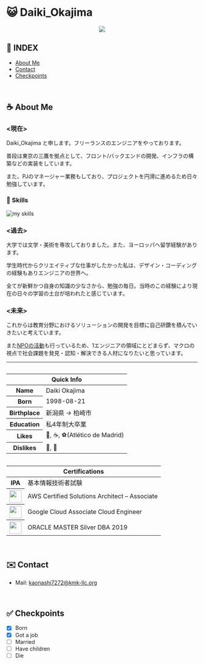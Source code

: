 # 😺 Daiki_Okajima

<div style="display: flex; flex-direction: column; align-items: center;">
  <img src="https://github-profile-summary-cards.vercel.app/api/cards/profile-details?username=kaonashi72&theme=github_dark" />
</div>

## 📗 INDEX

* [About Me](#%EF%B8%8F-about-me)
* [Contact](#%EF%B8%8F-contact)
* [Checkpoints](#-checkpoints)

<br>

## ☕️ About Me

### <現在>
Daiki_Okajima と申します。フリーランスのエンジニアをやっております。

普段は東京の三鷹を拠点として、フロント/バックエンドの開発、インフラの構築などの実装をしています。

また、PJのマネージャー業務もしており、プロジェクトを円滑に進めるため日々勉強しています。

<div align="left"> 

### 🌱 Skills
<img alt="my skills" src="https://skillicons.dev/icons?theme=dark&perline=7&i=html,css,js,react,php,figma,python,fastapi,docker,aws" />

<br>

### <過去>

大学では文学・美術を専攻しておりました。また、ヨーロッパへ留学経験があります。

学生時代からクリエイティブな仕事がしたかった私は、デザイン・コーディングの経験もありエンジニアの世界へ。

全てが新鮮かつ自身の知識の少なさから、勉強の毎日。当時のこの経験により現在の日々の学習の土台が培われたと感じています。

### <未来>

これからは教育分野におけるソリューションの開発を目標に自己研鑽を積んでいきたいと考えています。

また[NPOの活動](https://unippo.jp/)も行っているため、1エンジニアの領域にとどまらず、マクロの視点で社会課題を発見・認知・解決できる人材になりたいと思っています。

---
<div style="overflow: hidden;">
  <table style="float: left; margin-right: 20px;">
    <thead>
      <tr>
        <th colspan="2">Quick Info</th>
      </tr>
    </thead>
    <tbody>
      <tr><th scope='row'>Name</th><td>Daiki Okajima</td></tr>
      <tr><th scope='row'>Born</th><td><time datetime="1998-08-21 10:00">1998-08-21</time></td></tr>
      <tr><th scope='row'>Birthplace</th><td>新潟県 -> 柏崎市</td></tr>
      <tr><th scope='row'>Education</th><td>私4年制大卒業</td></tr>
      <tr><th scope='row'>Likes</th><td>📕, ☕, ⚽️(Atlético de Madrid)</td></tr>
      <tr><th scope='row'>Dislikes</th><td>🍅, 🐛</td></tr>
    </tbody>
  </table>


  <table style="float: left;">
    <thead>
      <tr>
        <th colspan="2">Certifications</th>
      </tr>
    </thead>
    <tbody>
      <tr><th scope='row'>IPA</th><td>基本情報技術者試験</td></tr>
      <tr><th scope='row'><img src="https://github.com/user-attachments/assets/4a1c152b-5508-4b94-a7f3-24d979ab182b" width="32" height="32"/></th><td>AWS Certified Solutions Architect – Associate</td></tr>
      <tr><th scope='row'><img src="https://github.com/user-attachments/assets/289c6d1c-9c5a-4e76-b23a-724bdf12ff7d" width="32" height="32"/></th><td>Google Cloud Associate Cloud Engineer</td></tr>
      <tr><th scope='row'><img src="https://github.com/user-attachments/assets/e53264b5-9dbc-4d5e-abd5-6c96ebf5a1b6" width="32" height="32"/></th><td>ORACLE MASTER Silver DBA 2019</td></tr>
    </tbody>
  </table>
</div>

<br>

## ✉️ Contact
- Mail: kaonashi7272@kmk-llc.org

<br>

## ✅ Checkpoints

- [x] Born
- [x] Got a job
- [ ] Married
- [ ] Have children
- [ ] Die
